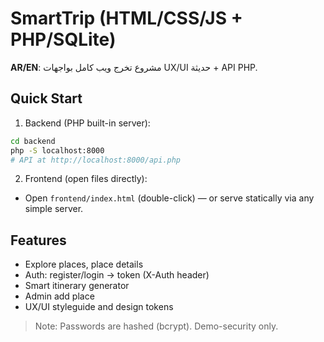 
# SmartTrip (HTML/CSS/JS + PHP/SQLite)

**AR/EN**: مشروع تخرج ويب كامل بواجهات UX/UI حديثة + API PHP.

## Quick Start
1) Backend (PHP built-in server):
```bash
cd backend
php -S localhost:8000
# API at http://localhost:8000/api.php
```
2) Frontend (open files directly):
- Open `frontend/index.html` (double-click) — or serve statically via any simple server.

## Features
- Explore places, place details
- Auth: register/login -> token (X-Auth header)
- Smart itinerary generator
- Admin add place
- UX/UI styleguide and design tokens

> Note: Passwords are hashed (bcrypt). Demo-security only.
